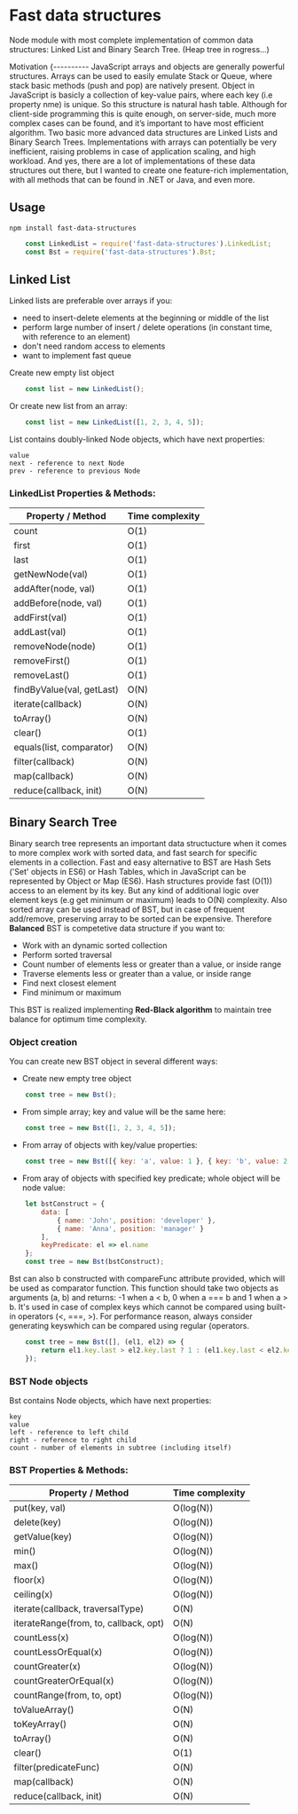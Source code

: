 Fast data structures
====================
Node module with most complete implementation of common data structures: Linked List and Binary Search Tree. (Heap tree in rogress...)

Motivation
{----------
JavaScript arrays and objects are generally powerful structures. Arrays can be used to easily emulate Stack or Queue, where stack basic methods (push and pop) are natively present. Object in JavaScript is basicly a collection of key-value pairs, where each key (i.e property nme) is unique. So this structure is natural hash table. Although for client-side programming this is quite enough, on server-side, much more complex cases can be found, and it’s important to have most efficient algorithm. Two basic more advanced data structures are Linked Lists and Binary Search Trees. Implementations with arrays can potentially be very inefficient, raising problems in case of application scaling, and high workload. And yes, there are a lot of implementations of these data structures out there, but I wanted to create one feature-rich implementation, with all methods that can be found in .NET or Java, and even more.

Usage
-----
    npm install fast-data-structures

```js
    const LinkedList = require('fast-data-structures').LinkedList;
    const Bst = require('fast-data-structures').Bst;
```

Linked List
-----------
Linked lists are preferable over arrays if you:
- need to insert-delete elements at the beginning or middle of the list
- perform large number of insert / delete operations (in constant time, with reference to an element)
- don't need random access to elements
- want to implement fast queue

Create new empty list object
```js
    const list = new LinkedList();
```

Or create new list from an array:
```js
    const list = new LinkedList([1, 2, 3, 4, 5]);
```

List contains doubly-linked Node objects, which have next properties:

    value
    next - reference to next Node
    prev - reference to previous Node

### LinkedList Properties & Methods:

Property / Method        | Time complexity
------------------------ | ----
count                     | O(1)
first                     | O(1)
last                      | O(1)
getNewNode(val)           | O(1)
addAfter(node, val)       | O(1)
addBefore(node, val)      | O(1)
addFirst(val)             | O(1)
addLast(val)              | O(1)
removeNode(node)          | O(1)
removeFirst()             | O(1)
removeLast()              | O(1)
findByValue(val, getLast) | O(N)
iterate(callback)         | O(N)
toArray()                 | O(N)
clear()                   | O(1)
equals(list, comparator)  | O(N)
filter(callback)          | O(N)
map(callback)             | O(N)
reduce(callback, init)    | O(N)

Binary Search Tree
------------------
Binary search tree represents an important data structucture when it comes to more complex work with sorted data, and fast search for specific elements in a collection. Fast and easy alternative to BST are Hash Sets ('Set' objects in ES6) or Hash Tables, which in JavaScript can be represented by Object or Map (ES6). Hash structures provide fast (O(1)) access to an element by its key. But any kind of additional logic over element keys (e.g get minimum or maximum) leads to O(N) complexity. Also sorted array can be used instead of BST, but in case of frequent add/remove, preserving array to be sorted can be expensive.
Therefore __Balanced__ BST is competetive data structure if you want to:
- Work with an dynamic sorted collection
- Perform sorted traversal
- Count number of elements less or greater than a value, or inside range
- Traverse elements less or greater than a value, or inside range
- Find next closest element
- Find minimum or maximum

This BST is realized implementing **Red-Black algorithm** to maintain tree balance for optimum time complexity.

### Object creation
You can create new BST object in several different ways:

- Create new empty tree object
```js
    const tree = new Bst();
```

- From simple array; key and value will be the same here:
```js
    const tree = new Bst([1, 2, 3, 4, 5]);
```

- From array of objects with key/value properties:
```js
    const tree = new Bst([{ key: 'a', value: 1 }, { key: 'b', value: 2 }, { key: 'c', value: 3} ]);
```

- From aray of objects with specified key predicate; whole object will be node value:
```js
    let bstConstruct = {
        data: [
            { name: 'John', position: 'developer' }, 
            { name: 'Anna', position: 'manager' }
        ],
        keyPredicate: el => el.name
    };
    const tree = new Bst(bstConstruct);
```

Bst can also b constructed with compareFunc attribute provided, which will be used as comparator function. This function should take two objects as arguments (a, b) and returns: -1 when a < b, 0 when a === b and 1 when a > b. It's used in case of complex keys which cannot be compared using built-in operators (<, ===, >). For performance reason, always consider generating keyswhich can be compared using regular {operators. 
```js
    const tree = new Bst([], (el1, el2) => {
        return el1.key.last > el2.key.last ? 1 : (el1.key.last < el2.key.last ? - 1 : el1.key.first > el2.key.first ? 1 : (el1.key.first < el2.key.first ? -1 : 0);
    });
```

### BST Node objects
Bst contains Node objects, which have next properties:

    key
    value
    left - reference to left child
    right - reference to right child
    count - number of elements in subtree (including itself)

### BST Properties & Methods:

Property / Method        | Time complexity
------------------------ | ----
put(key, val)             | O(log(N))
delete(key)               | O(log(N))
getValue(key)             | O(log(N))
min()                     | O(log(N))
max()                     | O(log(N))
floor(x)                  | O(log(N))
ceiling(x)                | O(log(N))
iterate(callback, traversalType)        | O(N)
iterateRange(from, to, callback, opt)   | O(N)
countLess(x)              | O(log(N))
countLessOrEqual(x)       | O(log(N))
countGreater(x)           | O(log(N))
countGreaterOrEqual(x)    | O(log(N))
countRange(from, to, opt) | O(log(N))
toValueArray()            | O(N)
toKeyArray()              | O(N)
toArray()                 | O(N)
clear()                   | O(1)
filter(predicateFunc)     | O(N)
map(callback)             | O(N)
reduce(callback, init)    | O(N)

